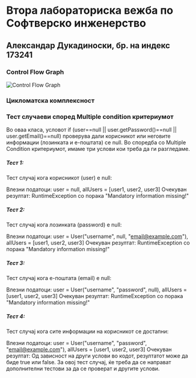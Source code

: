 # Втора лабораториска вежба по Софтверско инженерство

## Александар Дукадиноски, бр. на индекс 173241

###  Control Flow Graph

![Control Flow Graph](cfg.png)

### Цикломатска комплексност



### Тест случаеви според Multiple condition критериумот

Во оваа класа, условот if (user==null || user.getPassword()==null || user.getEmail()==null) проверува дали корисникот или неговите информации (лозинката и е-поштата) се null. Во споредба со Multiple Condition критериумот, имаме три услови кои треба да ги разгледаме.

##### Тест 1: 
Тест случај кога корисникот (user) е null:

Влезни податоци: user = null, allUsers = [user1, user2, user3]
Очекуван резултат: RuntimeException со порака "Mandatory information missing!"

##### Тест 2: 
Тест случај кога лозинката (password) е null:

Влезни податоци: user = User("username", null, "email@example.com"), allUsers = [user1, user2, user3]
Очекуван резултат: RuntimeException со порака "Mandatory information missing!"

##### Тест 3: 
Тест случај кога е-поштата (email) е null:

Влезни податоци: user = User("username", "password", null), allUsers = [user1, user2, user3]
Очекуван резултат: RuntimeException со порака "Mandatory information missing!"

##### Тест 4: 
Тест случај кога сите информации на корисникот се достапни:

Влезни податоци: user = User("username", "password", "email@example.com"), allUsers = [user1, user2, user3]
Очекуван резултат: Од зависност на други услови во кодот, резултатот може да биде true или false. За овој тест случај, ќе треба да се направат дополнителни тестови за да се проверат и другите услови.
